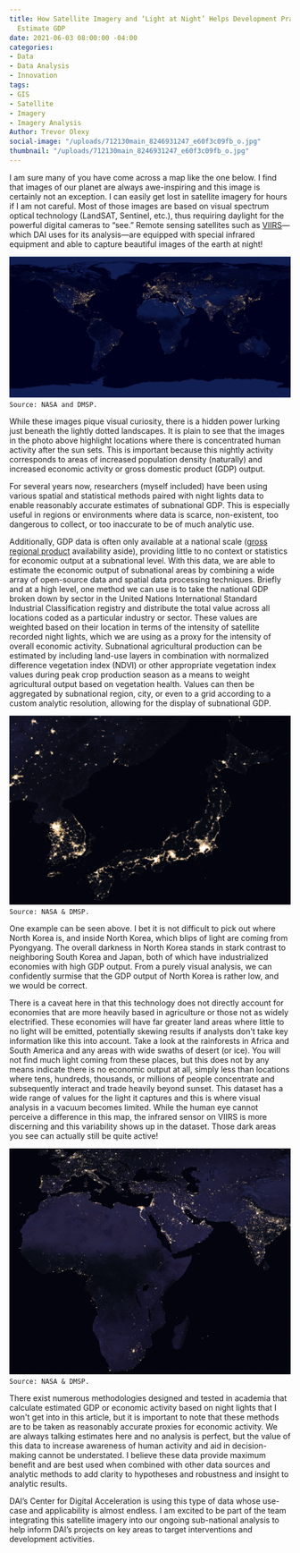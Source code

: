 ```yaml
---
title: How Satellite Imagery and ‘Light at Night’ Helps Development Practitioners
  Estimate GDP
date: 2021-06-03 08:00:00 -04:00
categories:
- Data
- Data Analysis
- Innovation
tags:
- GIS
- Satellite
- Imagery
- Imagery Analysis
Author: Trevor Olexy
social-image: "/uploads/712130main_8246931247_e60f3c09fb_o.jpg"
thumbnail: "/uploads/712130main_8246931247_e60f3c09fb_o.jpg"
---
```


I am sure many of you have come across a map like the one below. I find that images of our planet are always awe-inspiring and this image is certainly not an exception. I can easily get lost in satellite imagery for hours if I am not careful. Most of those images are based on visual spectrum optical technology (LandSAT, Sentinel, etc.), thus requiring daylight for the powerful digital cameras to “see.” Remote sensing satellites such as [VIIRS](https://ncc.nesdis.noaa.gov/VIIRS/)—which DAI uses for its analysis—are equipped with special infrared equipment and able to capture beautiful images of the earth at night!

![712130main_8246931247_e60f3c09fb_o-df5bef.jpg](/uploads/712130main_8246931247_e60f3c09fb_o-df5bef.jpg)`Source: NASA and DMSP.`

<!--more-->

While these images pique visual curiosity, there is a hidden power lurking just beneath the lightly dotted landscapes. It is plain to see that the images in the photo above highlight locations where there is concentrated human activity after the sun sets. This is important because this nightly activity corresponds to areas of increased population density (naturally) and increased economic activity or gross domestic product (GDP) output.

For several years now, researchers (myself included) have been using various spatial and statistical methods paired with night lights data to enable reasonably accurate estimates of subnational GDP. This is especially useful in regions or environments where data is scarce, non-existent, too dangerous to collect, or too inaccurate to be of much analytic use.

Additionally, GDP data is often only available at a national scale ([gross regional product](https://unstats.un.org/unsd/economic_stat/China/background_paper_on_GRP.pdf) availability aside), providing little to no context or statistics for economic output at a subnational level. With this data, we are able to estimate the economic output of subnational areas by combining a wide array of open-source data and spatial data processing techniques. Briefly and at a high level, one method we can use is to take the national GDP broken down by sector in the United Nations International Standard Industrial Classification registry and distribute the total value across all locations coded as a particular industry or sector. These values are weighted based on their location in terms of the intensity of satellite recorded night lights, which we are using as a proxy for the intensity of overall economic activity. Subnational agricultural production can be estimated by including land-use layers in combination with normalized difference vegetation index (NDVI) or other appropriate vegetation index values during peak crop production season as a means to weight agricultural output based on vegetation health. Values can then be aggregated by subnational region, city, or even to a grid according to a custom analytic resolution, allowing for the display of subnational GDP.

![north_korea.png](/uploads/north_korea.png)`Source: NASA & DMSP.`

One example can be seen above. I bet it is not difficult to pick out where North Korea is, and inside North Korea, which blips of light are coming from Pyongyang. The overall darkness in North Korea stands in stark contrast to neighboring South Korea and Japan, both of which have industrialized economies with high GDP output. From a purely visual analysis, we can confidently surmise that the GDP output of North Korea is rather low, and we would be correct.

There is a caveat here in that this technology does not directly account for economies that are more heavily based in agriculture or those not as widely electrified. These economies will have far greater land areas where little to no light will be emitted, potentially skewing results if analysts don't take key information like this into account. Take a look at the rainforests in Africa and South America and any areas with wide swaths of desert (or ice). You will not find much light coming from these places, but this does not by any means indicate there is no economic output at all, simply less than locations where tens, hundreds, thousands, or millions of people concentrate and subsequently interact and trade heavily beyond sunset. This dataset has a wide range of values for the light it captures and this is where visual analysis in a vacuum becomes limited. While the human eye cannot perceive a difference in this map, the infrared sensor on VIIRS is more discerning and this variability shows up in the dataset. Those dark areas you see can actually still be quite active!

![africa_night.png](/uploads/africa_night.png)`Source: NASA & DMSP.`

There exist numerous methodologies designed and tested in academia that calculate estimated GDP or economic activity based on night lights that I won't get into in this article, but it is important to note that these methods are to be taken as reasonably accurate proxies for economic activity. We are always talking estimates here and no analysis is perfect, but the value of this data to increase awareness of human activity and aid in decision-making cannot be understated. I believe these data provide maximum benefit and are best used when combined with other data sources and analytic methods to add clarity to hypotheses and robustness and insight to analytic results.

DAI’s Center for Digital Acceleration is using this type of data whose use-case and applicability is almost endless. I am excited to be part of the team integrating this satellite imagery into our ongoing sub-national analysis to help inform DAI’s projects on key areas to target interventions and development activities.